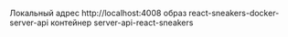 Локальный адрес http://localhost:4008
образ
react-sneakers-docker-server-api 
контейнер
server-api-react-sneakers